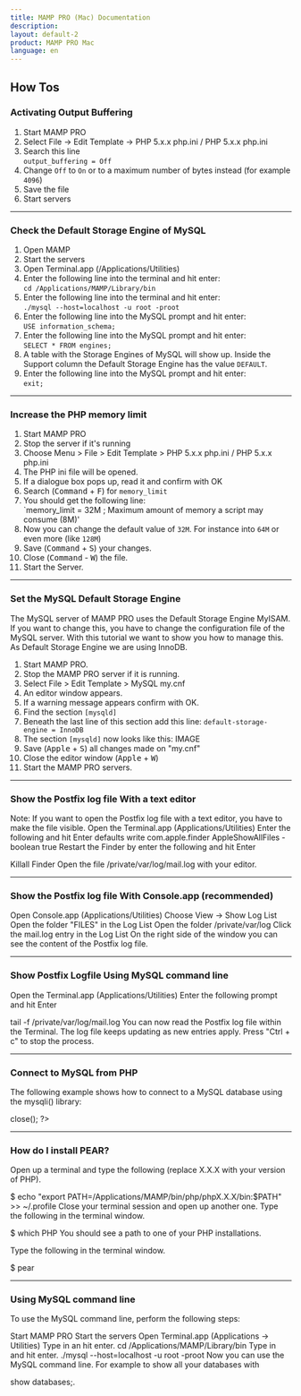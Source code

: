 ```yaml
---
title: MAMP PRO (Mac) Documentation
description: 
layout: default-2
product: MAMP PRO Mac
language: en
---
```


## How Tos

### Activating Output Buffering

1. Start MAMP PRO
2. Select File -> Edit Template -> PHP 5.x.x php.ini / PHP 5.x.x php.ini 
3. Search this line  
   `output_buffering = Off`
4. Change `Off` to `On` or to a maximum number of bytes instead (for example `4096`)
5. Save the file
6. Start servers

---

### Check the Default Storage Engine of MySQL

1. Open MAMP
2. Start the servers
3. Open Terminal.app (/Applications/Utilities)
4. Enter the following line into the terminal and hit enter:  
   `cd /Applications/MAMP/Library/bin`
5. Enter the following line into the terminal and hit enter:  
   `./mysql --host=localhost -u root -proot`
6. Enter the following line into the MySQL prompt and hit enter:  
  `USE information_schema;`
7. Enter the following line into the MySQL prompt and hit enter:  
   `SELECT * FROM engines;`
8. A table with the Storage Engines of MySQL will show up. Inside the Support column the Default Storage Engine
   has the value `DEFAULT`.
9. Enter the following line into the MySQL prompt and hit enter:  
   `exit;`

---

### Increase the PHP memory limit

1. Start MAMP PRO
2. Stop the server if it's running 
3. Choose Menu > File > Edit Template > PHP 5.x.x php.ini / PHP 5.x.x php.ini
4. The PHP ini file will be opened.
5. If a dialogue box pops up, read it and confirm with OK
6. Search (<kbd>Command</kbd> + <kbd>F</kbd>) for `memory_limit`
7. You should get the following line:  
   `memory_limit = 32M ; Maximum amount of memory a script may consume (8M)' 
8. Now you can change the default value of `32M`. For instance into `64M` or even more (like `128M`)
9. Save (<kbd>Command</kbd> + <kbd>S</kbd>) your changes.
10. Close (<kbd>Command</kbd> - <kbd>W</kbd>) the file.
11. Start the Server.

---

### Set the MySQL Default Storage Engine

The MySQL server of MAMP PRO uses the Default Storage Engine MyISAM. If you want to change this, you have to change the configuration file of the MySQL server. With this tutorial we want to show you how to manage this. As Default Storage Engine we are using InnoDB.

1. Start MAMP PRO.
2. Stop the MAMP PRO server if it is running. 
3. Select File > Edit Template > MySQL my.cnf 
4. An editor window appears.
5. If a warning message appears confirm with OK.
6. Find the section `[mysqld]`
7. Beneath the last line of this section add this line:
   `default-storage-engine = InnoDB`
8. The section `[mysqld]` now looks like this:
   IMAGE
9. Save (<kbd>Apple</kbd> + <kbd>S</kbd>) all changes made on "my.cnf"
10. Close the editor window (<kbd>Apple</kbd> + <kbd>W</kbd>)
11. Start the MAMP PRO servers.

---

### Show the Postfix log file With a text editor

Note: If you want to open the Postfix log file with a text editor, you have to make the file visible. 
Open the Terminal.app (Applications/Utilities)
Enter the following and hit Enter
defaults write com.apple.finder AppleShowAllFiles -boolean true
Restart the Finder by enter the following and hit Enter

Killall Finder
Open the file /private/var/log/mail.log with your editor.

---

### Show the Postfix log file With Console.app (recommended)

Open Console.app (Applications/Utilities)
Choose View -> Show Log List
Open the folder "FILES" in the Log List
Open the folder /private/var/log
Click the mail.log entry in the Log List
On the right side of the window you can see the content of the Postfix log file.

---

### Show Postfix Logfile Using MySQL command line

Open the Terminal.app (Applications/Utilities)
Enter the following prompt and hit Enter

tail -f /private/var/log/mail.log
You can now read the Postfix log file within the Terminal. The log file keeps updating as new entries apply.
Press "Ctrl + c" to stop the process.

---

### Connect to MySQL from PHP

The following example shows how to connect to a MySQL database using the mysqli() library:

<?php
 DEFINE('DB_USERNAME', 'root');
 DEFINE('DB_PASSWORD', 'root');
 DEFINE('DB_HOST', 'localhost');
 DEFINE('DB_DATABASE', 'performance_schema');

 $mysqli = new mysqli(DB_HOST, DB_USERNAME, DB_PASSWORD, DB_DATABASE);

 if (mysqli_connect_error()) {
  die('Connect Error ('.mysqli_connect_errno().') '.mysqli_connect_error());
 }

 echo 'Connected successfully.';

 $mysqli->close();
?>

---

### How do I install PEAR?

Open up a terminal and type the following (replace X.X.X with your version of PHP).

$ echo "export PATH=/Applications/MAMP/bin/php/phpX.X.X/bin:$PATH" >> ~/.profile
Close your terminal session and open up another one. Type the following in the terminal window.

$ which PHP
You should see a path to one of your PHP installations.

Type the following in the terminal window.

$ pear

---

### Using MySQL command line

To use the MySQL command line, perform the following steps:

Start MAMP PRO
Start the servers
Open Terminal.app (Applications -> Utilities)
Type in an hit enter.
cd /Applications/MAMP/Library/bin
Type in and hit enter.
./mysql --host=localhost -u root -proot
Now you can use the MySQL command line. For example to show all your databases with

show databases;.
